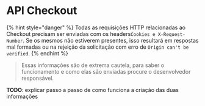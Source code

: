 # API Checkout



{% hint style="danger" %}
Todas as requisições  HTTP relacionadas ao Checkout precisam ser enviadas com os headers`Cookies e X-Request-Number`. Se os mesmos não estiverem presentes, isso resultará em respostas mal formadas ou na rejeição da solicitação com erro de `Origin can't be verified`.
{% endhint %}

> Essas informações são de extrema cautela, para saber o funcionamento e como elas são enviadas procure o desenvolvedor responsável.

**TODO**: explicar passo a passo de como funciona a criação das duas informações




